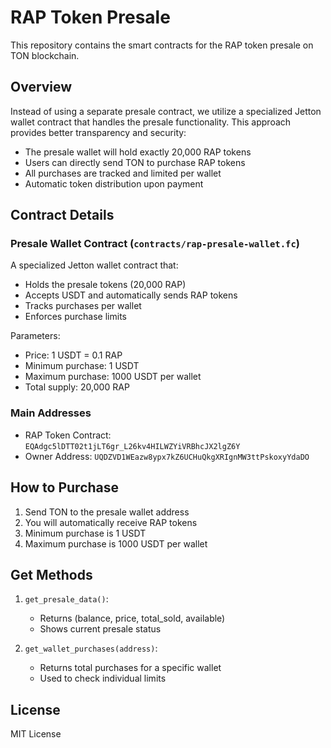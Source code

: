 # RAP Token Presale

This repository contains the smart contracts for the RAP token presale on TON blockchain.

## Overview

Instead of using a separate presale contract, we utilize a specialized Jetton wallet contract that handles the presale functionality. This approach provides better transparency and security:

- The presale wallet will hold exactly 20,000 RAP tokens
- Users can directly send TON to purchase RAP tokens
- All purchases are tracked and limited per wallet
- Automatic token distribution upon payment

## Contract Details

### Presale Wallet Contract (`contracts/rap-presale-wallet.fc`)

A specialized Jetton wallet contract that:
- Holds the presale tokens (20,000 RAP)
- Accepts USDT and automatically sends RAP tokens
- Tracks purchases per wallet
- Enforces purchase limits

Parameters:
- Price: 1 USDT = 0.1 RAP
- Minimum purchase: 1 USDT
- Maximum purchase: 1000 USDT per wallet
- Total supply: 20,000 RAP

### Main Addresses

- RAP Token Contract: `EQAdgc5lDTT02t1jLT6gr_L26kv4HILWZYiVRBhcJX2lgZ6Y`
- Owner Address: `UQDZVD1WEazw8ypx7kZ6UCHuQkgXRIgnMW3ttPskoxyYdaDO`

## How to Purchase

1. Send TON to the presale wallet address
2. You will automatically receive RAP tokens
3. Minimum purchase is 1 USDT
4. Maximum purchase is 1000 USDT per wallet

## Get Methods

1. `get_presale_data()`:
   - Returns (balance, price, total_sold, available)
   - Shows current presale status

2. `get_wallet_purchases(address)`:
   - Returns total purchases for a specific wallet
   - Used to check individual limits

## License

MIT License
